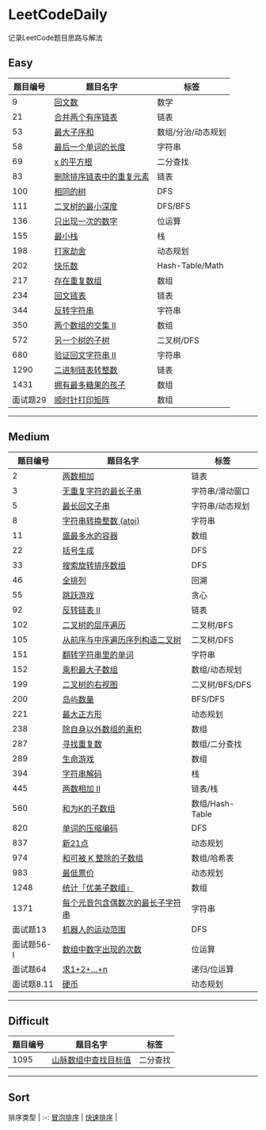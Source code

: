 # LeetCodeDaily

记录LeetCode题目思路与解法  

## Easy

 | 题目编号 | 题目名字                               | 标签               |
 | -------- | -------------------------------------- | ------------------ |
 | 9        | [回文数](easy/9.md)                    | 数学               |
 | 21       | [合并两个有序链表](easy/21.md)         | 链表               |
 | 53       | [最大子序和](easy/53.md)               | 数组/分治/动态规划 |
 | 58       | [最后一个单词的长度](easy/58.md)       | 字符串             |
 | 69       | [x 的平方根](easy/69.md)               | 二分查找           |
 | 83       | [删除排序链表中的重复元素](easy/83.md) | 链表               |
 | 100      | [相同的树](easy/100.md)                | DFS                |
 | 111      | [二叉树的最小深度](easy/111.md)        | DFS/BFS            |
 | 136      | [只出现一次的数字](easy/136.md)        | 位运算             |
 | 155      | [最小栈](easy/155.md)                  | 栈                 |
 | 198      | [打家劫舍](easy/198.md)                | 动态规划           |
 | 202      | [快乐数](easy/202.md)                  | Hash-Table/Math    |
 | 217      | [存在重复数组](easy/217.md)            | 数组               |
 | 234      | [回文链表](easy/234.md)                | 链表               |
 | 344      | [反转字符串](easy/344.md)              | 字符串             |
 | 350      | [两个数组的交集 II](easy/350.md)       | 数组               |
 | 572      | [另一个树的子树](easy/572.md)          | 二叉树/DFS         |
 | 680      | [验证回文字符串 II](easy/680.md)       | 字符串             |
 | 1290     | [二进制链表转整数](easy/1290.md)       | 链表               |
 | 1431     | [拥有最多糖果的孩子](easy/1431.md)     | 数组               |
 | 面试题29 | [顺时针打印矩阵](easy/offer_29.md)     | 数组               |

---

## Medium  

 | 题目编号    | 题目名字                                           | 标签            |
 | ----------- | -------------------------------------------------- | --------------- |
 | 2           | [两数相加](medium/2.md)                            | 链表            |
 | 3           | [无重复字符的最长子串](medium/3.md)                | 字符串/滑动窗口 |
 | 5           | [最长回文子串](medium/5.md)                        | 字符串/动态规划 |
 | 8           | [字符串转换整数 (atoi)](medium/8.md)               | 字符串          |
 | 11          | [盛最多水的容器](medium/11.md)                     | 数组            |
 | 22          | [括号生成](medium/22.md)                           | DFS             |
 | 33          | [搜索旋转排序数组](medium/33.md)                   | DFS             |
 | 46          | [全排列](medium/46.md)                             | 回溯            |
 | 55          | [跳跃游戏](medium/55.md)                           | 贪心            |
 | 92          | [反转链表 II](medium/92.md)                        | 链表            |
 | 102         | [二叉树的层序遍历](medium/102.md)                  | 二叉树/BFS      |
 | 105         | [从前序与中序遍历序列构造二叉树](medium/105.md)    | 二叉树/DFS      |
 | 151         | [翻转字符串里的单词](medium/151.md)                | 字符串          |
 | 152         | [乘积最大子数组](medium/152.md)                    | 数组/动态规划   |
 | 199         | [二叉树的右视图](medium/199.md)                    | 二叉树/BFS/DFS  |
 | 200         | [岛屿数量](medium/200.md)                          | BFS/DFS         |
 | 221         | [最大正方形](medium/221.md)                        | 动态规划        |
 | 238         | [除自身以外数组的乘积](medium/238.md)              | 数组            |
 | 287         | [寻找重复数](medium/287.md)                        | 数组/二分查找   |
 | 289         | [生命游戏](medium/289.md)                          | 数组            |
 | 394         | [字符串解码](medium/394.md)                        | 栈              |
 | 445         | [两数相加 II](medium/445.md)                       | 链表/栈         |
 | 560         | [和为K的子数组](medium/560.md)                     | 数组/Hash-Table |
 | 820         | [单词的压缩编码](medium/820.md)                    | DFS             |
 | 837         | [新21点](medium/837.md)                            | 动态规划        |
 | 974         | [和可被 K 整除的子数组](medium/820.md)             | 数组/哈希表     |
 | 983         | [最低票价](medium/983.md)                          | 动态规划        |
 | 1248        | [统计「优美子数组」](medium/1248.md)               | 数组            |
 | 1371        | [每个元音包含偶数次的最长子字符串](medium/1371.md) | 字符串          |
 | 面试题13    | [机器人的运动范围](medium/offer_13.md)             | DFS             |
 | 面试题56- I | [数组中数字出现的次数](medium/offer_56_1.md)       | 位运算          |
 | 面试题64    | [求1+2+…+n](medium/offer_64.md)                    | 递归/位运算     |
 | 面试题8.11  | [硬币](medium/offer_08_11.md)                      | 动态规划        |

---

## Difficult

 | 题目编号 | 题目名字                                  | 标签     |
 | -------- | ----------------------------------------- | -------- |
 | 1095     | [山脉数组中查找目标值](difficult/1095.md) | 二分查找 |

 ---

## Sort

 排序类型  |
:-:
 [冒泡排序](sort/bubble.md) |
 [快速排序](sort/quick.md) |
